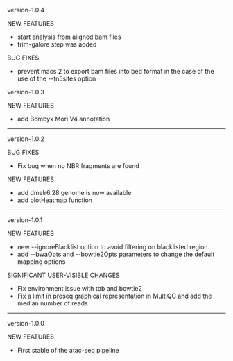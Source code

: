 version-1.0.4

NEW FEATURES

  - start analysis from aligned bam files
  - trim-galore step was added

BUG FIXES

  - prevent macs 2 to export bam files into bed format in the case of the use of the --tn5sites option


version-1.0.3

NEW FEATURES

  - add Bombyx Mori V4 annotation

**********************************
version-1.0.2

BUG FIXES

  - Fix bug when no NBR fragments are found

NEW FEATURES

  - add dmelr6.28 genome is now available
  - add plotHeatmap function

***********************************
version-1.0.1

NEW FEATURES

  - new --ignoreBlacklist option to avoid filtering on blacklisted region
  - add --bwaOpts and --bowtie2Opts parameters to change the default mapping options

SIGNIFICANT USER-VISIBLE CHANGES

  - Fix environment issue with tbb and bowtie2
  - Fix a limit in preseq graphical representation in MultiQC and add the median number of reads

***********************************
version-1.0.0

NEW FEATURES

  - First stable of the atac-seq pipeline


